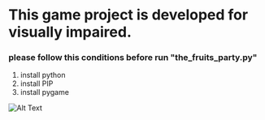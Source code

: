 # This game project is developed for visually impaired.
### please follow this conditions before run "the_fruits_party.py"
1. install python
2. install PIP
3. install pygame

![Alt Text](https://s10.gifyu.com/images/WiVN6jO---Imgur.gif)
